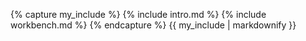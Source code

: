{% capture my_include %}
{% include intro.md %}
{% include workbench.md %}
{% endcapture %}
{{ my_include | markdownify }}
